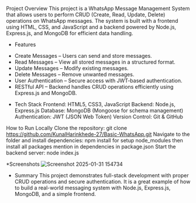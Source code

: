 Project Overview
This project is a WhatsApp Message Management System that allows users to perform CRUD (Create, Read, Update, Delete) operations on WhatsApp messages. The system is built with a frontend using HTML, CSS, and JavaScript and a backend powered by Node.js, Express.js, and MongoDB for efficient data handling.

* Features
- Create Messages – Users can send and store messages.
- Read Messages – View all stored messages in a structured format.
- Update Messages – Modify existing messages.
- Delete Messages – Remove unwanted messages.
- User Authentication – Secure access with JWT-based authentication.
- RESTful API – Backend handles CRUD operations efficiently using Express.js and MongoDB.

* Tech Stack
Frontend: HTML5, CSS3, JavaScript
Backend: Node.js, Express.js
Database: MongoDB (Mongoose for schema management)
Authentication: JWT (JSON Web Token)
Version Control: Git & GitHub

How to Run Locally
Clone the repository:
git clone https://github.com/KunalHarinkhede-27/Basic-WhatsApp.git
Navigate to the folder and install dependencies:
npm install for setup node_modules 
then install all packages mention in dependencies in package.json
Start the backend server:
node index.js

*Screenshots
![Screenshot 2025-01-31 154734](https://github.com/user-attachments/assets/6babf464-867a-4c8d-8b56-3c497ab81dd8)


* Summary
This project demonstrates full-stack development with proper CRUD operations and secure authentication. It is a great example of how to build a real-world messaging system with Node.js, Express.js, MongoDB, and a simple frontend.
